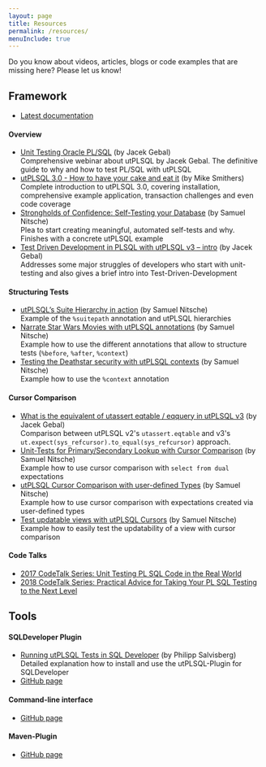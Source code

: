 ```yaml
---
layout: page
title: Resources
permalink: /resources/
menuInclude: true
---
```


Do you know about videos, articles, blogs or code examples that are missing here? Please let us know! 

## Framework

- <i class="fas fa-book"></i> [Latest documentation](/utPLSQL/latest/)

#### Overview

- <i class="fas fa-video"></i> [Unit Testing Oracle PL/SQL](https://vimeo.com/261135676) (by Jacek Gebal)  
  Comprehensive webinar about utPLSQL by Jacek Gebal. The definitive guide to why and how to test PL/SQL with utPLSQL
- <i class="fas fa-file-alt"></i> [utPLSQL 3.0 - How to have your cake and eat it](https://mikesmithers.wordpress.com/2018/04/25/utplsql-3-0-how-to-have-your-cake-and-eat-it/) (by Mike Smithers)  
  Complete introduction to utPLSQL 3.0, covering installation, comprehensive example application, transaction challenges and even code coverage
- <i class="fas fa-file-alt"></i> [Strongholds of Confidence: Self-Testing your Database](https://cleandatabase.wordpress.com/2017/10/26/strongholds-of-confidence-self-testing-your-database/) (by Samuel Nitsche)   
  Plea to start creating meaningful, automated self-tests and why. Finishes with a concrete utPLSQL example
- <i class="fas fa-file-alt"></i> [Test Driven Development in PLSQL with utPLSQL v3 – intro](http://www.oraclethoughts.com/uncategorized/test-driven-development-in-oracle-database-with-utplsql-v3-intro/) (by Jacek Gebal)  
  Addresses some major struggles of developers who start with unit-testing and also gives a brief intro into Test-Driven-Development
  
#### Structuring Tests

- <i class="fas fa-file-code"></i> [utPLSQL’s Suite Hierarchy in action](https://cleandatabase.wordpress.com/2018/12/16/100codeexamples-utplsqls-suite-hierarchy-in-action/) (by Samuel Nitsche)  
  Example of the `%suitepath` annotation and utPLSQL hierarchies
- <i class="fas fa-file-code"></i> [Narrate Star Wars Movies with utPLSQL annotations](https://cleandatabase.wordpress.com/2019/06/25/narrate-star-wars-movies-with-utplsql-annotations/) (by Samuel Nitsche)  
  Example how to use the different annotations that allow to structure tests (`%before`, `%after`, `%context`)
- <i class="fas fa-file-code"></i> [Testing the Deathstar security with utPLSQL contexts](https://cleandatabase.wordpress.com/2019/06/06/testing-the-deathstar-security-with-utplsql-contexts/) (by Samuel Nitsche)  
  Example how to use the `%context` annotation
     
#### Cursor Comparison

- <i class="fas fa-file-code"></i> [What is the equivalent of utassert eqtable / eqquery in utPLSQL v3](http://www.oraclethoughts.com/utplsql/what-is-the-equivalent-of-utassert-eqtable-utplsql-v2-v3/) (by Jacek Gebal)  
  Comparison between utPLSQL v2's `utassert.eqtable` and v3's `ut.expect(sys_refcursor).to_equal(sys_refcursor)` approach.
- <i class="fas fa-file-code"></i> [Unit-Tests for Primary/Secondary Lookup with Cursor Comparison](https://cleandatabase.wordpress.com/2018/12/06/100codeexamples-unit-tests-for-primary-secondary-lookup-with-cursor-comparison/) (by Samuel Nitsche)  
  Example how to use cursor comparison with `select from dual` expectations
- <i class="fas fa-file-code"></i> [utPLSQL Cursor Comparison with user-defined Types](https://cleandatabase.wordpress.com/2019/02/03/100codeexamples-utplsql-cursor-comparison-with-user-defined-types/) (by Samuel Nitsche)  
  Example how to use cursor comparison with expectations created via user-defined types 
- <i class="fas fa-file-code"></i> [Test updatable views with utPLSQL Cursors](https://cleandatabase.wordpress.com/2019/03/15/100codeexamples-test-updatable-views-with-utplsql-cursors/) (by Samuel Nitsche)  
  Example how to easily test the updatability of a view with cursor comparison

#### Code Talks

- <i class="fas fa-video"></i> [2017 CodeTalk Series: Unit Testing PL SQL Code in the Real World](https://www.youtube.com/watch?v=1qAZvS5rvyY)
- <i class="fas fa-video"></i> [2018 CodeTalk Series: Practical Advice for Taking Your PL SQL Testing to the Next Level](https://www.youtube.com/watch?v=CvZOwp9pn4o)


## Tools

#### SQLDeveloper Plugin

- <i class="fas fa-file-alt"></i> [Running utPLSQL Tests in SQL Developer](https://www.salvis.com/blog/2019/07/06/running-utplsql-tests-in-sql-developer/) (by Philipp Salvisberg)  
  Detailed explanation how to install and use the utPLSQL-Plugin for SQLDeveloper
- <i class="fab fa-github"></i> [GitHub page](https://github.com/utPLSQL/utPLSQL-SQLDeveloper)

#### Command-line interface

- <i class="fab fa-github"></i> [GitHub page](https://github.com/utPLSQL/utPLSQL-cli) 

#### Maven-Plugin

- <i class="fab fa-github"></i> [GitHub page](https://github.com/utPLSQL/utPLSQL-maven-plugin)
